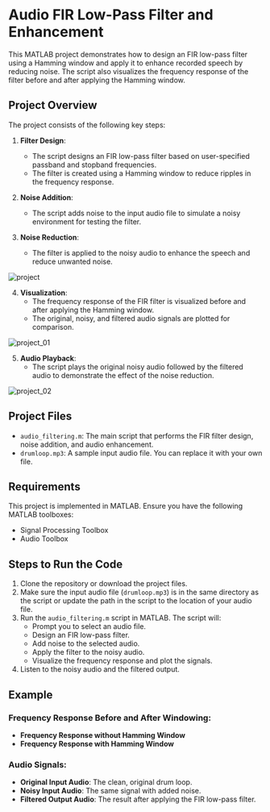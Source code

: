 # Audio FIR Low-Pass Filter and Enhancement

This MATLAB project demonstrates how to design an FIR low-pass filter using a Hamming window and apply it to enhance recorded speech by reducing noise. The script also visualizes the frequency response of the filter before and after applying the Hamming window.

## Project Overview

The project consists of the following key steps:

1. **Filter Design**: 
   - The script designs an FIR low-pass filter based on user-specified passband and stopband frequencies.
   - The filter is created using a Hamming window to reduce ripples in the frequency response.

2. **Noise Addition**: 
   - The script adds noise to the input audio file to simulate a noisy environment for testing the filter.

3. **Noise Reduction**: 
   - The filter is applied to the noisy audio to enhance the speech and reduce unwanted noise.
     
![project](https://github.com/user-attachments/assets/c1f1cf81-373c-4915-82fb-90bd81067cf2)

4. **Visualization**: 
   - The frequency response of the FIR filter is visualized before and after applying the Hamming window.
   - The original, noisy, and filtered audio signals are plotted for comparison.
     
![project_01](https://github.com/user-attachments/assets/95078396-5d20-473c-8c3b-7b337c07fbb1)

5. **Audio Playback**: 
   - The script plays the original noisy audio followed by the filtered audio to demonstrate the effect of the noise reduction.
     
![project_02](https://github.com/user-attachments/assets/dbc6b4ab-0885-46cd-9b2d-e5aabba7c518)

## Project Files

- `audio_filtering.m`: The main script that performs the FIR filter design, noise addition, and audio enhancement.
- `drumloop.mp3`: A sample input audio file. You can replace it with your own file.

## Requirements

This project is implemented in MATLAB. Ensure you have the following MATLAB toolboxes:

- Signal Processing Toolbox
- Audio Toolbox

## Steps to Run the Code

1. Clone the repository or download the project files.
2. Make sure the input audio file (`drumloop.mp3`) is in the same directory as the script or update the path in the script to the location of your audio file.
3. Run the `audio_filtering.m` script in MATLAB. The script will:
   - Prompt you to select an audio file.
   - Design an FIR low-pass filter.
   - Add noise to the selected audio.
   - Apply the filter to the noisy audio.
   - Visualize the frequency response and plot the signals.
4. Listen to the noisy audio and the filtered output.

## Example

### Frequency Response Before and After Windowing:

- **Frequency Response without Hamming Window**
- **Frequency Response with Hamming Window**

### Audio Signals:

- **Original Input Audio**: The clean, original drum loop.
- **Noisy Input Audio**: The same signal with added noise.
- **Filtered Output Audio**: The result after applying the FIR low-pass filter.


